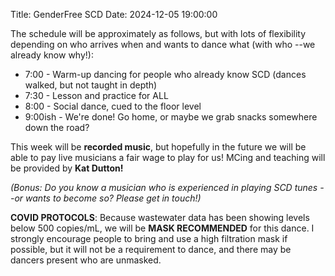 Title: GenderFree SCD
Date: 2024-12-05 19:00:00

The schedule will be approximately as follows, but with lots of flexibility depending on who arrives when and wants to dance what (with who --we already know why!):
- 7:00 - Warm-up dancing for people who already know SCD (dances walked, but not taught in depth)
- 7:30 - Lesson and practice for ALL
- 8:00 - Social dance, cued to the floor level
- 9:00ish - We're done! Go home, or maybe we grab snacks somewhere down the road?


This week will be **recorded music**, but hopefully in the future we will be able to pay live musicians a fair wage to play for us! MCing and teaching will be provided by **Kat Dutton!**

_(Bonus: Do you know a musician who is experienced in playing SCD tunes --or wants to become so? Please get in touch!)_

**COVID PROTOCOLS**: Because wastewater data has been showing levels below 500 copies/mL, we will be **MASK RECOMMENDED** for this dance. I strongly encourage people to bring and use a high filtration mask if possible, but it will not be a requirement to dance, and there may be dancers present who are unmasked.
